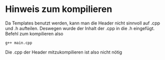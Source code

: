 # Hinweis zum kompilieren
Da Templates benutzt werden, kann man die Header nicht sinnvoll auf .cpp und .h aufteilen.
Deswegen wurde der Inhalt der .cpp in die .h eingefügt.
Befehl zum kompilieren also
```
g++ main.cpp
```
Die .cpp der Header mitzukompilieren ist also nicht nötig
